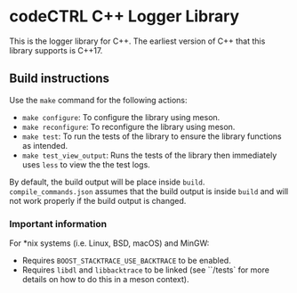 # codeCTRL C++ Logger Library

This is the logger library for C++. The earliest version of C++ that this library supports
is C++17.

## Build instructions

Use the `make` command for the following actions:

- `make configure`: To configure the library using
  meson.
- `make reconfigure`: To reconfigure the library using meson.
- `make test`: To run the tests of the library to ensure the library functions as
  intended.
- `make test_view_output`: Runs the tests of the library then immediately uses `less` to
  view the the test logs.

By default, the build output will be place inside `build`. `compile_commands.json` assumes
that the build output is inside `build` and will not work properly if the build output is
changed.

### Important information

For *nix systems (i.e. Linux, BSD, macOS) and MinGW:

- Requires `BOOST_STACKTRACE_USE_BACKTRACE` to be enabled.
- Requires `libdl` and `libbacktrace` to be linked (see ``/tests` for more details on how
  to do this in a meson context).